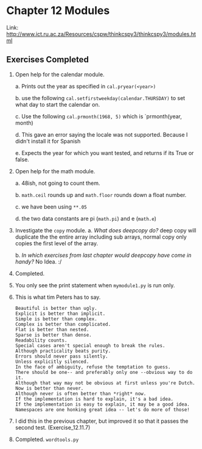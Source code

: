 # Chapter 12 Modules
Link: http://www.ict.ru.ac.za/Resources/cspw/thinkcspy3/thinkcspy3/modules.html

## Exercises Completed
1. Open help for the calendar module.

    a. Prints out the year as specified in `cal.pryear(<year>)`
    
    b. use the following `cal.setfirstweekday(calendar.THURSDAY)` to set what day to start the calendar on.
    
    c. Use the following `cal.prmonth(1968, 5)` which is `prmonth(year, month)
    
    d. This gave an error saying the locale was not supported. Because I didn't install it for Spanish
    
    e. Expects the year for which you want tested, and returns if its True or false.
    
2. Open help for the math module.

    a. 48ish, not going to count them.
    
    b. `math.ceil` rounds up and `math.floor` rounds down a float number.
    
    c. we have been using `**.05`
    
    d. the two data constants are pi (`math.pi`) and e (`math.e`)
    
3. Investigate the `copy` module. 
    a. *What does deepcopy do?* deep copy will duplicate the the entire array including sub arrays, normal copy only
       copies the first level of the array.
       
    b. *In which exercises from last chapter would deepcopy have come in handy?* No Idea. :/
    
4. Completed.

5. You only see the print statement when `mymodule1.py` is run only.

6. This is what tim Peters has to say.
    ```
    Beautiful is better than ugly.
    Explicit is better than implicit.
    Simple is better than complex.
    Complex is better than complicated.
    Flat is better than nested.
    Sparse is better than dense.
    Readability counts.
    Special cases aren't special enough to break the rules.
    Although practicality beats purity.
    Errors should never pass silently.
    Unless explicitly silenced.
    In the face of ambiguity, refuse the temptation to guess.
    There should be one-- and preferably only one --obvious way to do it.
    Although that way may not be obvious at first unless you're Dutch.
    Now is better than never.
    Although never is often better than *right* now.
    If the implementation is hard to explain, it's a bad idea.
    If the implementation is easy to explain, it may be a good idea.
    Namespaces are one honking great idea -- let's do more of those!
    ```
7. I did this in the previous chapter, but improved it so that it passes the second test. (Exercise_12.11.7)

8. Completed. `wordtools.py`
    
